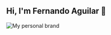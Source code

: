 ## Hi, I'm Fernando Aguilar 👋

![My personal brand](https://res.cloudinary.com/feraguilar695/image/upload/v1664327087/portfolio/personalbrand_ifvdcq.png)

<!--
**ferjoaguilar/ferjoaguilar** is a ✨ _special_ ✨ repository because its `README.md` (this file) appears on your GitHub profile.

Here are some ideas to get you started:

- 🔭 I’m currently working on ...
- 🌱 I’m currently learning ...
- 👯 I’m looking to collaborate on ...
- 🤔 I’m looking for help with ...
- 💬 Ask me about ...
- 📫 How to reach me: ...
- 😄 Pronouns: ...
- ⚡ Fun fact: ...
-->
